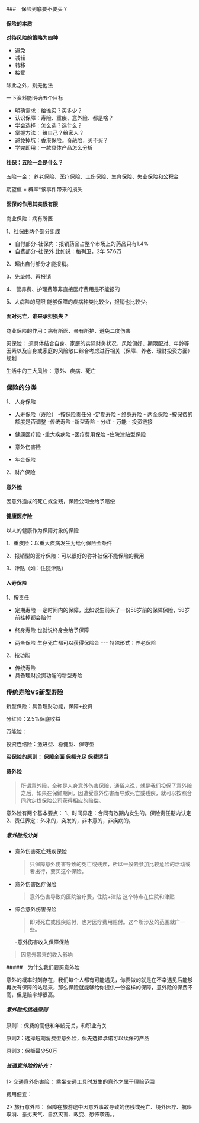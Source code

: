 ###　保险到底要不要买？

#### 保险的本质

**对待风险的策略为四种**
- 避免
- 减轻
- 转移
- 接受

除此之外，别无他法

一下资料能明确五个目标

- 明确需求：给谁买？买多少？
- 认识保障：寿险、重疾、意外险、都是啥？
- 学会选择：怎么选？选什么？
- 掌握方法： 给自己？给家人？
- 避免掉坑：香港保险。奇葩险，买不买？
- 学完即用：一款具体产品怎么分析

#### 社保：五险一金是什么？
五险一金： 养老保险、医疗保险、工伤保险、生育保险、失业保险和公积金


期望值 = 概率*该事件带来的损失


#### 医保的作用其实很有限

商业保险：病有所医

1、社保由两个部分组成
- 自付部分-社保内：报销药品占整个市场上的药品只有1.4%
- 自费部分-社保外  比如说：格列卫，2年 57.6万

2、超出自付部分才能报销。

3、先垫付、再报销

4、 营养费、护理费等非直接医疗费用是不能报的

5、大病险的局限 能够保障的疾病种类比较少，报销也比较少。

#### 面对死亡，谁来承担损失？

商业保险的作用：病有所医、亲有所护、避免二度伤害

买保险： 须具体结合自身、家庭的实际财务状况、风险偏好、期限配对、年龄等因素以及自身或家庭的风险敞口综合考虑进行相关（保障、养老、理财投资方面）规划

生活中的三大风险：
意外、疾病、死亡


### 保险的分类

1、 人身保险
- 人寿保险（寿险）
    -按保险责任分
        -定期寿险
        - 终身寿险
        - 两全保险
    -按保费的额度是否调整
        -传统寿险
        -新型寿险
            - 分红
            - 万能
            - 投资链接

- 健康医疗险
    -重大疾病险
    -医疗费用保险
    -住院津贴型保险
- 意外伤害险
- 年金保险


2、财产保险



#### 意外险
因意外造成的死亡或全残，保险公司会给予赔偿


#### 健康医疗险
以人的健康作为保障对象的保险

1、重疾险：以重大疾病发生为给付保险金条件

2、报销型的医疗保险：可以很好的弥补社保不能保险的费用

3、津贴（如：住院津贴）

#### 人寿保险

1、按责任
- 定期寿险
   一定时间内的保障，比如说生前买了一份58岁前的保障保险，58岁前挂掉都会赔付

- 终身寿险
 也就说终身会给予保障

- 两全保险
 生存死亡都可以获得保险金  --- 特殊形式：养老保险

 2、按功能
- 传统寿险
- 具备理财投资功能的新型寿险


### 传统寿险VS新型寿险

新型保险：具备理财功能，保障+投资

分红险：2.5%保底收益

万能险：

投资连结险：激进型、稳健型、保守型


**买保险的原则： 保障全面 保额充足 保费适当**

#### 意外险
> 所谓意外险，全称是人身意外伤害保险，通俗来说，就是我们投保了意外险之后，如果在保鲜期间，因遭受意外伤害而导致死亡或残疾，就可以按照合同约定找保险公司获得相应的赔偿。

意外险有两个基本要点：
1、时间界定：合同有效期内发生的。保险责任期内认定
2、责任界定：外来的，突发的，非本意的，非疾病的。


##### 意外险的分类
- 意外伤害死亡残疾保险
   > 只保障意外伤害导致的死亡或残疾，所以一般去参加比较危险的活动或者出行，要买这个保险。

- 意外伤害医疗保险
  >意外伤害导致的医院治疗费，住院+津贴 这个特点在住院和津贴

- 综合意外伤害保险
  > 即对死亡或残疾赔付，也对医疗费用赔付。这个所涉及的范围就广一些。

  -意外伤害收入保障保险
 > 因意外带来的收入影响  


#####　为什么我们要买意外险

意外的概率时刻存在，我们每个人都有可能遇见，你要做的就是在不幸遇见后能够再次有保障的站起来，那么保险就能够给你提供一份这样的保障，意外险的保费不高，但是赔率却很高。

##### 意外险的挑选原则

原则1：保费的高低和年龄无关，和职业有关

原则2：选择短期消费型意外险，优先选择承诺可以续保的产品

原则3：保额最少50万

##### 普通意外险的补充：
1> 交通意外伤害险：
乘坐交通工具时发生的意外才属于理赔范围

费用便宜：


2> 旅行意外险：
保障在旅游途中因意外事故导致的伤残或死亡、境外医疗、航班取消、恶劣天气、自然灾害、政变、恐怖袭击。。